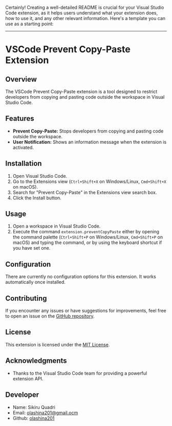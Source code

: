 Certainly! Creating a well-detailed README is crucial for your Visual Studio Code extension, as it helps users understand what your extension does, how to use it, and any other relevant information. Here's a template you can use as a starting point:

---

# VSCode Prevent Copy-Paste Extension

## Overview

The VSCode Prevent Copy-Paste extension is a tool designed to restrict developers from copying and pasting code outside the workspace in Visual Studio Code.

## Features

- **Prevent Copy-Paste:** Stops developers from copying and pasting code outside the workspace.
- **User Notification:** Shows an information message when the extension is activated.

## Installation

1. Open Visual Studio Code.
2. Go to the Extensions view (`Ctrl+Shift+X` on Windows/Linux, `Cmd+Shift+X` on macOS).
3. Search for "Prevent Copy-Paste" in the Extensions view search box.
4. Click the Install button.

## Usage

1. Open a workspace in Visual Studio Code.
2. Execute the command `extension.preventCopyPaste` either by opening the command palette (`Ctrl+Shift+P` on Windows/Linux, `Cmd+Shift+P` on macOS) and typing the command, or by using the keyboard shortcut if you have set one.

## Configuration

There are currently no configuration options for this extension. It works automatically once installed.

## Contributing

If you encounter any issues or have suggestions for improvements, feel free to open an issue on the [GitHub repository](https://github.com/yourusername/your-repo).

## License

This extension is licensed under the [MIT License](LICENSE).

## Acknowledgments

- Thanks to the Visual Studio Code team for providing a powerful extension API.

## Developer

- Name: Sikiru Quadri
- Email: olashina201@gmail.ocm
- Github: [olashina201](https://github.com/olashina201)
